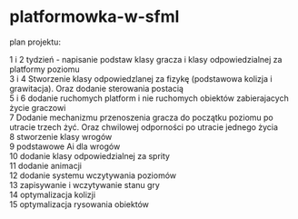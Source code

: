 # platformowka-w-sfml

plan projektu:

1 i 2 tydzień - napisanie podstaw klasy gracza i klasy odpowiedzialnej za platformy poziomu <br/>
3 i 4 Stworzenie klasy odpowiedzlanej za fizykę (podstawowa kolizja i grawitacja). Oraz dodanie sterowania postacią <br/>
5 i 6 dodanie ruchomych platform i nie ruchomych obiektów zabierajacych życie graczowi <br/> 
7 Dodanie mechanizmu przenoszenia gracza do początku poziomu po utracie trzech żyć. Oraz chwilowej odporności po utracie jednego życia <br/>
8 stworzenie klasy wrogów <br/>
9 podstawowe Ai dla wrogów <br/>
10 dodanie klasy odpowiedzialnej za sprity <br/>
11 dodanie animacji <br/>
12 dodanie systemu wczytywania poziomów <br/>
13 zapisywanie i wczytywanie stanu gry <br/>
14 optymalizacja kolizji <br/>
15 optymalizacja rysowania obiektów <br/>
